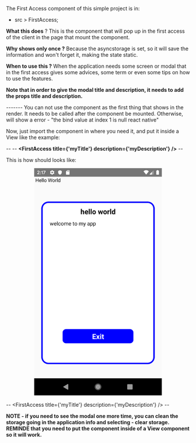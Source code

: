 The First Access component of this simple project is in:

- src > FirstAccess;

<strong>What this does</strong> ? This is the component that will pop up in the first access of the client
in the page that mount the component.

<strong>Why shows only once ?</strong> Because the asyncstorage is set, so it will save the information and won't
forget it, making the state static.

<strong>When to use this ?</strong> When the application needs some screen or modal that in the first access gives some
advices, some term or even some tips on how to use the features.

<strong>Note that in order to give the modal title and description, it needs to add the props title and description.</strong>

------- You can not use the component as the first thing that shows in the render. It needs to be called after the component be mounted. Otherwise, will show a error - 
"the bind value at index 1 is null react native"


Now, just import the component in where you need it, and put it inside a View like the example:


-- -- <View>
  <strong><FirstAccess title={'myTitle'} description={'myDescription'} /></strong>
</View> -- 

This is how should looks like:

<p align="center">
  <img src="./assets/img.png" width="350" title="hover text">
</p>

--<View>
  <FirstAccess title={'myTitle'} description={'myDescription'} />
</View> --

<strong>
NOTE - if you need to see the modal one more time, you can clean the storage going in the application info and selecting - clear storage.
REMINDE that you need to put the component inside of a View component so it will work.</strong>
